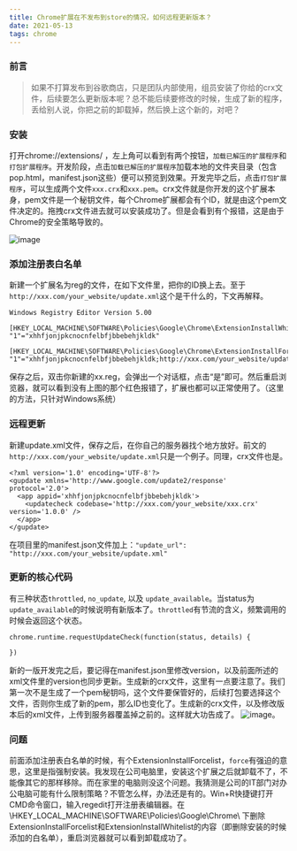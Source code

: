 ```yaml
---
title: Chrome扩展在不发布到store的情况，如何远程更新版本？
date: 2021-05-13
tags: chrome
---
```


### 前言
> 如果不打算发布到谷歌商店，只是团队内部使用，组员安装了你给的crx文件，后续要怎么更新版本呢？总不能后续要修改的时候，生成了新的程序，丢给别人说，你把之前的卸载掉，然后换上这个新的，对吧？

### 安装

打开chrome://extensions/ ，左上角可以看到有两个按钮，`加载已解压的扩展程序`和`打包扩展程序`。开发阶段，点击`加载已解压的扩展程序`加载本地的文件夹目录（包含pop.html，manifest.json这些）便可以预览到效果。开发完毕之后，点击`打包扩展程序`，可以生成两个文件`xxx.crx`和`xxx.pem`。crx文件就是你开发的这个扩展本身，pem文件是一个秘钥文件，每个Chrome扩展都会有个ID，就是由这个pem文件决定的。拖拽crx文件进去就可以安装成功了。但是会看到有个报错，这是由于Chrome的安全策略导致的。
<!--more-->
![image](/img/articleimg/15.png)

### 添加注册表白名单
新建一个扩展名为reg的文件，在如下文件里，把你的ID换上去。至于`http://xxx.com/your_website/update.xml`这个是干什么的，下文再解释。
 ```
 Windows Registry Editor Version 5.00

[HKEY_LOCAL_MACHINE\SOFTWARE\Policies\Google\Chrome\ExtensionInstallWhitelist]
"1"="xhhfjonjpkcnocnfelbfjbbebehjkldk"

[HKEY_LOCAL_MACHINE\SOFTWARE\Policies\Google\Chrome\ExtensionInstallForcelist]
"1"="xhhfjonjpkcnocnfelbfjbbebehjkldk;http://xxx.com/your_website/update.xml"
 ```
 保存之后，双击你新建的xx.reg，会弹出一个对话框，点击“是”即可。然后重启浏览器，就可以看到没有上图的那个红色报错了，扩展也都可以正常使用了。（这里的方法，只针对Windows系统）


### 远程更新
新建update.xml文件，保存之后，在你自己的服务器找个地方放好。前文的`http://xxx.com/your_website/update.xml`只是一个例子。同理，crx文件也是。
```
<?xml version='1.0' encoding='UTF-8'?>
<gupdate xmlns='http://www.google.com/update2/response' protocol='2.0'>
  <app appid='xhhfjonjpkcnocnfelbfjbbebehjkldk'>
    <updatecheck codebase='http://xxx.com/your_website/xxx.crx' version='1.0.0' />
  </app>
</gupdate>
```

在项目里的manifest.json文件加上：`"update_url": "http://xxx.com/your_website/update.xml"`


### 更新的核心代码
有三种状态`throttled`, `no_update`, 以及 `update_available`。当status为`update_available`的时候说明有新版本了。`throttled`有节流的含义，频繁调用的时候会返回这个状态。
```
chrome.runtime.requestUpdateCheck(function(status, details) {

})
```
新的一版开发完之后，要记得在manifest.json里修改version，以及前面所述的xml文件里的version也同步更新。生成新的crx文件，这里有一点要注意了。我们第一次不是生成了一个pem秘钥吗，这个文件要保管好的，后续打包要选择这个文件，否则你生成了新的pem，那么ID也变化了。生成新的crx文件，以及修改版本后的xml文件，上传到服务器覆盖掉之前的。这样就大功告成了。
![image](/img/articleimg/16.png)。


### 问题

前面添加注册表白名单的时候，有个ExtensionInstallForcelist，`force`有强迫的意思，这里是指强制安装。我发现在公司电脑里，安装这个扩展之后就卸载不了，不能像其它的那样移除。而在家里的电脑则没这个问题。我猜测是公司的IT部门对办公电脑可能有什么限制策略？不管怎么样，办法还是有的。Win+R快捷键打开CMD命令窗口，输入regedit打开注册表编辑器。在\HKEY_LOCAL_MACHINE\SOFTWARE\Policies\Google\Chrome\ 下删除ExtensionInstallForcelist和ExtensionInstallWhitelist的内容（即删除安装的时候添加的白名单），重启浏览器就可以看到卸载成功了。
